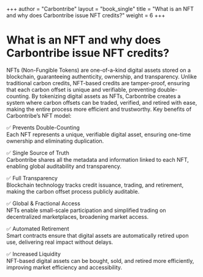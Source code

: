 +++
author = "Carbontribe"
layout = "book_single"
title = "What is an NFT and why does Carbontribe issue NFT credits?"
weight = 6
+++

# What is an NFT and why does Carbontribe issue NFT credits?

NFTs (Non-Fungible Tokens) are one-of-a-kind digital assets stored on a blockchain, guaranteeing authenticity, ownership, and transparency. Unlike traditional carbon credits, NFT-based credits are tamper-proof, ensuring that each carbon offset is unique and verifiable, preventing double-counting. By tokenizing digital assets as NFTs, Carbontribe creates a system where carbon offsets can be traded, verified, and retired with ease, making the entire process more efficient and trustworthy. 
Key benefits of Carbontribe’s NFT model:  


✅ Prevents Double-Counting  
Each NFT represents a unique, verifiable digital asset, ensuring one-time ownership and eliminating duplication.  


✅ Single Source of Truth  
Carbontribe shares all the metadata and information linked to each NFT, enabling global auditability and transparency.  


✅ Full Transparency  
Blockchain technology tracks credit issuance, trading, and retirement, making the carbon offset process publicly auditable.  


✅ Global & Fractional Access  
NFTs enable small-scale participation and simplified trading on decentralized marketplaces, broadening market access.  


✅ Automated Retirement  
Smart contracts ensure that digital assets are automatically retired upon use, delivering real impact without delays.  
 
✅ Increased Liquidity  
NFT-based digital assets can be bought, sold, and retired more efficiently, improving market efficiency and accessibility.  




